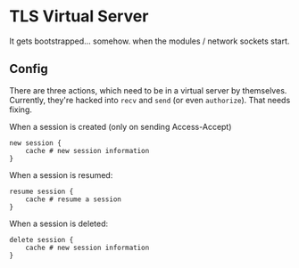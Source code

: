 # TLS Virtual Server

It gets bootstrapped... somehow. when the modules / network sockets start.

## Config

There are three actions, which need to be in a virtual server by themselves.  Currently, they're hacked into `recv` and `send` (or even `authorize`).  That needs fixing.

When a session is created (only on sending Access-Accept)

    new session {
        cache # new session information
    }

When a session is resumed:

    resume session {
        cache # resume a session
    }

When a session is deleted:

    delete session {
        cache # new session information
    }